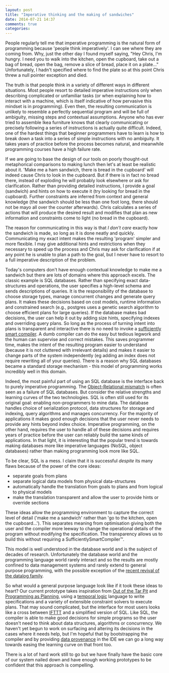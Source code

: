 ```yaml
---
layout: post
title: "Imperative thinking and the making of sandwiches"
date: 2014-07-21 14:37
comments: true
categories:
---
```


People regularly tell me that imperative programming is the natural form of programming because 'people think imperatively'. I can see where they are coming from. Why, just the other day I found myself saying, "Hey Chris, I'm hungry. I need you to walk into the kitchen, open the cupboard, take out a bag of bread, open the bag, remove a slice of bread, place it on a plate..." Unfortunately, I hadn't specified where to find the plate so at this point Chris threw a null pointer exception and died.

<!--more-->

The truth is that people think in a variety of different ways in different situations. Most people resort to detailed imperative instructions only when describing complicated or unfamiliar tasks (or when explaining how to interact with a machine, which is itself indicative of how pervasive this mindset is in programming). Even then, the resulting communication is unlikely to resemble a perfectly sequential program and will be full of ambiguity, missing steps and contextual assumptions. Anyone who has ever tried to assemble Ikea furniture knows that clearly communicating or precisely following a series of instructions is actually quite difficult. Indeed, one of the hardest things that beginner programmers have to learn is how to break down a task into a series of simple instructions with no ambiguity. It takes years of practice before the process becomes natural, and meanwhile programming courses have a high failure rate.

If we are going to base the design of our tools on poorly thought-out metaphorical comparisons to making lunch then let's at least be realistic about it. 'Make me a ham sandwich, there is bread in the cupboard' will indeed cause Chris to look in the cupboard. But if there is in fact no bread there, instead of exploding he will probably look elsewhere or ask for clarification. Rather than providing detailed instructions, I provide a goal (sandwich) and hints on how to execute it (try looking for bread in the cupboard). Further constraints are inferred from context and general knowledge (the sandwich should be less than one foot long, there should not be mayo all over the counter afterwards). Chris calculates a series of actions that will produce the desired result and modifies that plan as new information and constraints come to light (no bread in the cupboard).

The reason for communicating in this way is that *I don't care* exactly how the sandwich is made, so long as it is done neatly and quickly. Communicating my exact intent makes the resulting 'program' simpler and more flexible. I may give additional hints and restrictions when they necessary to speed up the process and Chris may ask for clarification if at any point he is unable to plan a path to the goal, but I never have to resort to a full imperative description of the problem.

Today's computers don't have enough contextual knowledge to make me a sandwich but there are lots of domains where this approach excels. The classic example is SQL databases. Rather than specifying exact data-structures and operations, the user specifies a high-level schema and sends descriptions of queries. It is the responsibility of the database to choose storage types, manage concurrent changes and generate query plans. It makes these decisions based on cost models, runtime information and constrained search (e.g., postgres uses a genetic search algorithm to choose efficient plans for large queries). If the database makes bad decisions, the user can help it out by adding size hints, specifying indexes and overriding query plans. So long as the process of turning intent into plans is transparent and interactive there is no need to invoke a [sufficiently smart compiler](http://c2.com/cgi/wiki?SufficientlySmartCompiler). A dumb compiler can do the easy but tedious legwork and the human can supervise and correct mistakes. This saves programmer time, makes the intent of the resulting program easier to understand (because it is not cluttered with irrelevant details) and makes it easier to change parts of the system independently (eg adding an index does not require rewriting all of your queries). There is a reason why SQL databases became a standard storage mechanism - this model of programming works incredibly well in this domain.

Indeed, the most painful part of using an SQL database is the interface back to purely imperative programming. The [Object-Relational mismatch](http://en.wikipedia.org/wiki/Object-relational_impedance_mismatch) is often seen as a failure of SQL databases. But consider the relative strengths and learning curves of the two technologies. SQL is often still used for its original goal: enabling non-programmers to mine data. The database handles choice of serialization protocol, data structures for storage and indexing, query algorithms and manages concurrency. For the majority of applications it makes good enough decisions that the user never needs to provide any hints beyond index choice. Imperative programming, on the other hand, requires the user to handle all of these decisions and requires years of practice before the user can reliably build the same kinds of applications. In that light, it is interesting that the popular trend is towards making databases more like imperative languages (NoSQL, object databases) rather than making programming look more like SQL.

To be clear, SQL is a mess. I claim that it is successful *despite* its many flaws because of the power of the core ideas:

* separate goals from plans
* separate logical data models from physical data-structures
* automatically handle the translation from goals to plans and from logical to physical models
* make the translation transparent and allow the user to provide hints or override sections

These ideas allow the programming environment to capture the correct level of detail ('make me a sandwich' rather than 'go to the kitchen, open the cupboard...'). This separates meaning from optimisation giving both the user and the compiler more leeway to change the operational details of the program without modifying the specification. The transparency allows us to build this without requiring a SufficientlySmartCompiler™.

This model is well understood in the database world and is the subject of decades of research. Unfortunately the database world and the programming language world rarely interact and so the results are mostly confined to data management systems and rarely extend to general purpose programming, with the possible exception of the [recent revival of the datalog family](http://www.infoq.com/presentations/Datalog).

So what would a general purpose language look like if it took these ideas to heart? Our current prototype takes inspiration from [Out of the Tar Pit](http://shaffner.us/cs/papers/tarpit.pdf) and [Programming as Planning](http://www.vpri.org/pdf/m2009001_prog_as.pdf), using a [temporal logic](http://en.wikipedia.org/wiki/Temporal_logic) language to write specifications and a variety of extensible constraint solvers to execute plans. That may sound complicated, but the interface for most users looks like a cross between [IFTTT](https://ifttt.com/) and a simplified version of SQL. Like SQL, the compiler is able to make good decisions for simple programs so the user doesn't need to think about data structures, algorithms or concurrency. We haven't yet begun to work on surfacing and altering its decisions in the cases where it needs help, but I'm hopeful that by bootstrapping the compiler and by providing [data provenance](http://www.google.com/url?sa=t&rct=j&q=&esrc=s&source=web&cd=1&cad=rja&uact=8&ved=0CB0QFjAA&url=http%3A%2F%2Fdb.cis.upenn.edu%2FDL%2Fwhywhere.pdf&ei=spTJU5jPAcWTyATT8IHgBA&usg=AFQjCNHovRJYd3vBwhtxze_EuL2w6zIT_w&sig2=4oKCgSECEnZnCOB98Tk0Xw&bvm=bv.71198958,d.aWw) in the IDE we can go a long way towards easing the learning curve on that front too.

There is a lot of hard work still to go but we have finally have the basic core of our system nailed down and have enough working prototypes to be confident that this approach is compelling.
